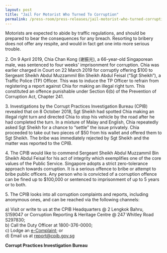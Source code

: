 ```yaml
---
layout: post
title: "Jail For Motorist Who Turned To Corruption"
permalink: /press-room/press-releases/jail-motorist-who-turned-corruption/
---
```

Motorists are expected to abide by traffic regulations, and should be prepared to bear the consequences for any breach. Resorting to bribery does not offer any respite, and would in fact get one into more serious trouble.
 
2\.          On 9 April 2019, Chia Chan Kong (谢振光), a 66-year-old Singaporean male, was sentenced to four weeks' imprisonment for corruption. Chia was earlier charged in Court on 22 March 2019 for corruptly offering $100 to Sergeant Sheikh Abdul Muzzammil Bin Sheikh Abdul Feisal (“Sgt Sheikh”), a Traffic Police (TP) Officer. This was to induce the TP Officer to refrain from registering a report against Chia for making an illegal right turn. This constituted an offence punishable under Section 6(b) of the Prevention of Corruption Act, Chapter 241.
 
3\.          Investigations by the Corrupt Practices Investigation Bureau (CPIB) revealed that on 8 October 2018, Sgt Sheikh had spotted Chia making an illegal right turn and directed Chia to stop his vehicle by the road after he had completed the turn. In a mixture of Malay and English, Chia repeatedly asked Sgt Sheikh for a chance to “settle” the issue privately. Chia proceeded to take out two pieces of $50 from his wallet and offered them to Sgt Sheikh. The bribe was immediately rejected by Sgt Sheikh and the matter was reported to the CPIB.

4\.          The CPIB would like to commend Sergeant Sheikh Abdul Muzzammil Bin Sheikh Abdul Feisal for his act of integrity which exemplifies one of the core values of the Public Service.  Singapore adopts a strict zero-tolerance approach towards corruption. It is a serious offence to bribe or attempt to bribe public officers. Any person who is convicted of a corruption offence can be fined up to $100,000 or sentenced to imprisonment of up to 5 years or to both.

5\.         The CPIB looks into all corruption complaints and reports, including anonymous ones, and can be reached via the following channels:

a) Visit or write to us at the CPIB Headquarters @ 2 Lengkok Bahru, S159047 or Corruption Reporting & Heritage Centre @ 247 Whitley Road S297830;<br />
b) Call the Duty Officer at 1800-376-0000;<br />
c) Lodge an [e-Complaint](/e-services/e-complaint-for-corrupt-conduct); or<br>
d) Email us at <a class="spamspan" href="mailto:report@cpib.gov.sg">report@cpib.gov.sg</a>

**Corrupt Practices Investigation Bureau**

